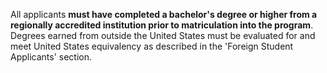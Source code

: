 All applicants **must have completed a bachelor's degree or higher from a regionally accredited institution prior to matriculation into the program**. Degrees earned from outside the United States must be evaluated for and meet United States equivalency as described in the 'Foreign Student Applicants' section.